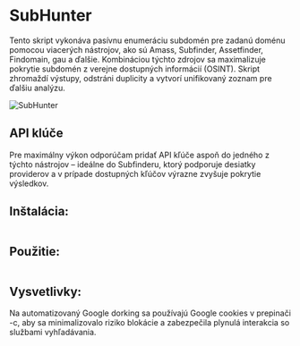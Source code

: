 # SubHunter
Tento skript vykonáva pasívnu enumeráciu subdomén pre zadanú doménu pomocou viacerých nástrojov, ako sú Amass, Subfinder, Assetfinder, Findomain, gau a ďalšie. Kombináciou týchto zdrojov sa maximalizuje pokrytie subdomén z verejne dostupných informácií (OSINT). Skript zhromaždí výstupy, odstráni duplicity a vytvorí unifikovaný zoznam pre ďalšiu analýzu.

![SubHunter](https://github.com/user-attachments/assets/e9dfae2b-1816-4eed-982f-765ab5fbef45)

## API klúče
Pre maximálny výkon odporúčam pridať API kľúče aspoň do jedného z týchto nástrojov – ideálne do Subfinderu, ktorý podporuje desiatky providerov a v prípade dostupných kľúčov výrazne zvyšuje pokrytie výsledkov.


## Inštalácia:
```

```
## Použitie:
```

```

## Vysvetlivky:
Na automatizovaný Google dorking sa používajú Google cookies v prepinači -c, aby sa minimalizovalo riziko blokácie a zabezpečila plynulá interakcia so službami vyhľadávania.
